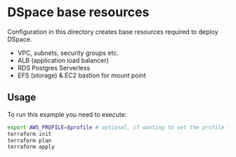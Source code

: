 # DSpace base resources

Configuration in this directory creates base resources required to
deploy DSpace.

- VPC, subnets, security groups etc.
- ALB (application load balancer)
- RDS Postgres Serverless
- EFS (storage) & EC2 bastion for mount point

## Usage

To run this example you need to execute:

```bash
export AWS_PROFILE=$profile # optional, if wanting to set the profile to use
terraform init
terraform plan
terraform apply
```
